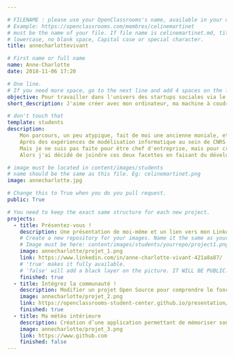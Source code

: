 ```yaml
---

# FILENAME : please use your OpenClassrooms's name, available in your url.
# Example: https://openclassrooms.com/membres/celinemartinet
# must be the name of your file. If file name is celinemartinet.md, title is celinemartinet.
# lowercase, no blank space, Capital case or special character.
title: annecharlottevivant

# First name or full name
name: Anne-Charlotte
date: 2018-11-06 17:20

# One line.
# If you need more space, go to the next line and add 4 spaces on the left, as in 'description'.
objective: Pour travailler dans l'univers des startups sociales via le développement d'applications.
short_description: J'aime créer avec mon ordinateur, ma machine à coudre, mon robot-coupe...

# don't touch that
template: students
description:
    Mon parcours, un peu atypique, fait de moi une ancienne moniale, et une ingénieur agronome.
    Après des expériences de modélisation informatique au sein de CNRS et du CEA dans le cadre de la recherche sur le changement climatique,j'ai monté une entreprise sociale.
    Mais je ne suis pas faite pour être chef d'entreprise, mais pour créer.
    Alors j'ai décidé de joindre ces deux facettes en faisant du développement au service de startups sociales.

# image must be located in content/images/students
# name should be the same as this file. Eg: celinemartinet.png
image: annecharlotte.jpg

# Change this to True when you do you pull request.
public: True

# You need to keep the exact same structure for each new project.
projects:
  - title: Présentez-vous !
    description: Une présentation de moi-même et un lien vers mon LinkedIn.
    # Create a new repository for your images. Name it the same as your nickname and profile picture.
    # Image must be here: content/images/students/yourrepo/project1.png
    image: annecharlotte/projet_1.png
    link: https://www.linkedin.com/in/anne-charlotte-vivant-421a8a87/
    # 'true' makes it fully available.
    # 'false' will add a black layer on the picture. IT WILL BE PUBLIC!
    finished: true
  - title: Intégrez la communauté !
    description: Modifier un projet Open Source pour comprendre le fonctionnement de Git, de Github et des pull requests. 
    image: annecharlotte/projet_2.png
    link: https://openclassrooms-student-center.github.io/presentation/students/ratus.html
    finished: true
  - title: Ma météo intérieure
    description: Création d’une application permettant de mémoriser son humeur du jour
    image: annecharlotte/projet_3.png
    link: https://www.github.com
    finished: false
---
```


